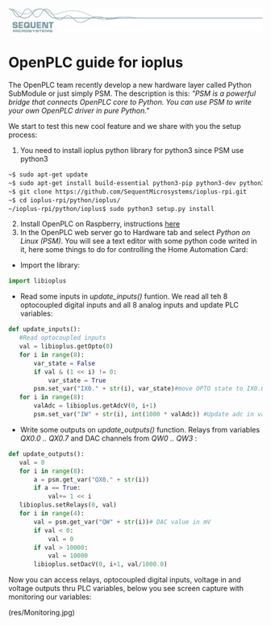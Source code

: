 [![ioplus-rpi](res/sequent.jpg)](https://www.sequentmicrosystems.com)

# OpenPLC guide for ioplus

The OpenPLC team recently develop a new hardware layer called Python SubModule or just simply PSM. The description is this:
_"PSM is a powerful bridge that connects OpenPLC core to Python. You can use PSM to write your own OpenPLC driver in pure Python."_

We start to test this new cool feature and we share with you the setup process:
1) You need to install ioplus python library for python3 since PSM use python3
```bash
~$ sudo apt-get update
~$ sudo apt-get install build-essential python3-pip python3-dev python3-smbus git
~$ git clone https://github.com/SequentMicrosystems/ioplus-rpi.git
~$ cd ioplus-rpi/python/ioplus/
~/ioplus-rpi/python/ioplus$ sudo python3 setup.py install
```
2) Install OpenPLC on Raspberry, instructions [here](https://www.openplcproject.com/runtime/raspberry-pi/)
3) In the  OpenPLC web server go to Hardware tab and select _Python on Linux (PSM)_.
You will see a text editor with some python code writed in it, here some things to do for controlling the Home Automation Card:
- Import the library:
```python
import libioplus
```

 - Read some inputs in _update_inputs()_ funtion. We read all teh 8 optocoupled digital inputs and all 8 analog inputs and update PLC variables:
 ```python
 def update_inputs():
    #Read optocoupled inputs
    val = libioplus.getOpto(0)
    for i in range(8):
        var_state = False
        if val & (1 << i) != 0:
            var_state = True
        psm.set_var("IX0." + str(i), var_state)#move OPTO state to IX0.0 .. IX0.7
    for i in range(8):
        valAdc = libioplus.getAdcV(0, i+1)
        psm.set_var("IW" + str(i), int(1000 * valAdc)) #Update adc in value (mV) IW0 .. IW7 
 ```
 
 - Write some outputs on _update_outputs()_ function. Relays from variables _QX0.0 .. QX0.7_ and DAC channels from _QW0 .. QW3_ :
 ```python
 def update_outputs():
    val = 0
    for i in range(8):
        a = psm.get_var("QX0." + str(i))
        if a == True:
            val+= 1 << i
    libioplus.setRelays(0, val)
    for i in range(4):
        val = psm.get_var("QW" + str(i))# DAC value in mV
        if val < 0:
            val = 0
        if val > 10000:
            val = 10000
        libioplus.setDacV(0, i+1, val/1000.0)
 ```

Now you can access relays, optocoupled digital inputs, voltage in and voltage outputs thru PLC variables, below you see screen capture with monitoring our variables:

(res/Monitoring.jpg)
